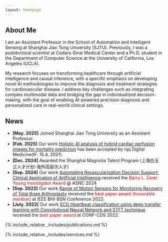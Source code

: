 ```yaml
---
layout: homepage
---
```


## About Me

I am an Assistant Professor in the School of Automation and Intelligent Sensing at Shanghai Jiao Tong University (SJTU). Previously, I was a postdoctoral scientist at Cedars-Sinai Medical Center and a Ph.D. student in the Department of Computer Science at the University of California, Los Angeles (UCLA).

My research focuses on transforming healthcare through artificial intelligence and causal inference, with a specific emphasis on developing novel AI methodologies to improve the diagnosis and treatment strategies for cardiovascular disease. I address key challenges such as integrating complex multimodal data and bridging the gap in individualized decision-making, with the goal of enabling AI-powered precision diagnosis and personalized care in real-world clinical settings.

## News

- **[May. 2025]** Joined Shanghai Jiao Tong University as an Assistant Professor.
- **[Feb. 2025]** Our work [Holistic AI analysis of hybrid cardiac perfusion images for mortality prediction](https://www.medrxiv.org/content/10.1101/2024.04.23.24305735v1.supplementary-material) has been accepted by npj Digital Medicine(IF: 15.4, 2021).
- **[Dec. 2024]** Awarded the Shanghai Magnolia Talent Program (上海白玉兰人才计划-海外高层次人才)
- **[Sep. 2024]** Our work [Automating Revascularization Decision Support: Clinical Application of Artificial Intelligence](https://www.journalofnuclearcardiology.org/article/S1071-3581(24)00677-9/fulltext) received the <span style="color:red">Barry L. Zaret Young Investigator Award</span> @ ASNC 2024
- **[Sep. 2022]** Our work [Range of Motion Sensors for Monitoring Recovery of Total Knee Arthroplasty](https://ieeexplore.ieee.org/abstract/document/9928500/) received the <span style="color:red">best paper award (honorable mention)</span> at IEEE BHI-BSN Conference 2022.
- **[July. 2022]** Our work [ECG Heartbeat classification using deep transfer learning with Convolutional Neural Network and STFT technique](https://arxiv.org/pdf/2206.14200) received the <span style="color:red">best paper award</span> at CONF-CDS 2022.

{% include_relative _includes/publications.md %}

{% include_relative _includes/services.md %}
